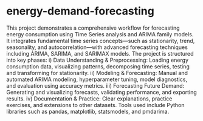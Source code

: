 # energy-demand-forecasting
This project demonstrates a comprehensive workflow for forecasting energy consumption using Time Series analysis and ARIMA family models.
It integrates fundamental time series concepts—such as stationarity, trend, seasonality, and autocorrelation—with advanced forecasting techniques including ARIMA, SARIMA, and SARIMAX models.
The project is structured into key phases:
i)   Data Understanding & Preprocessing: Loading energy consumption data, visualizing patterns, decomposing time series, testing and transforming for stationarity.
ii)  Modeling & Forecasting: Manual and automated ARIMA modeling, hyperparameter tuning, model diagnostics, and evaluation using accuracy metrics.
iii) Forecasting Future Demand: Generating and visualizing forecasts, validating performance, and exporting results.
iv)  Documentation & Practice: Clear explanations, practice exercises, and extensions to other datasets.
Tools used include Python libraries such as pandas, matplotlib, statsmodels, and pmdarima.

